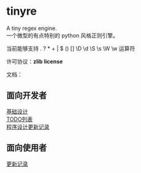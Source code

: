 
# tinyre  

A tiny regex engine.  
一个微型的有点特别的 python 风格正则引擎。  

当前能够支持 . ? * + | $ () [] \D \d \S \s \W \w 运算符  

许可协议：**zlib license**

文档：

## 面向开发者
[基础设计](https://github.com/fy0/TinyRe/wiki/%E5%9F%BA%E7%A1%80%E8%AE%BE%E8%AE%A1)  
[TODO列表](https://github.com/fy0/TinyRe/wiki/todo-list)  
[程序设计更新记录](https://github.com/fy0/TinyRe/wiki/design-update)  

## 面向使用者
[更新记录](https://github.com/fy0/TinyRe/wiki/Update)  

